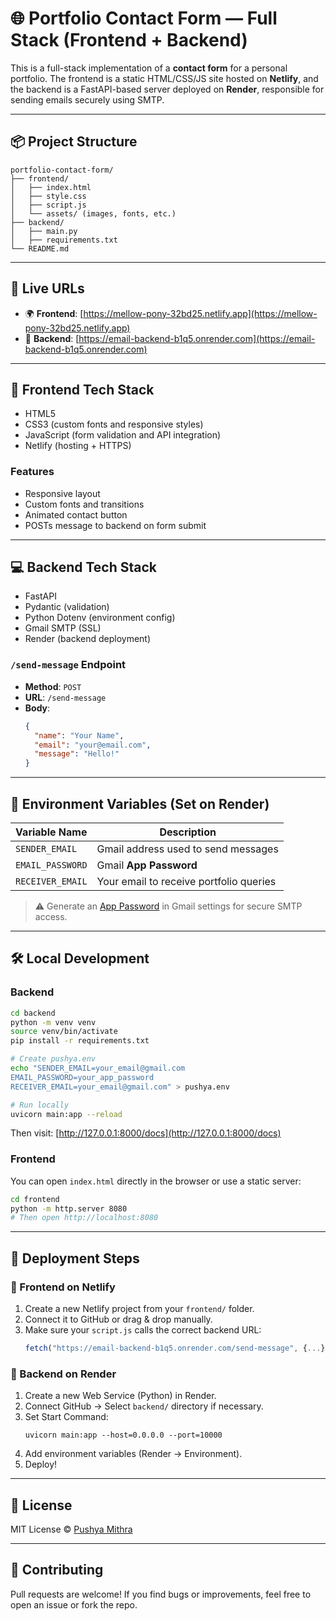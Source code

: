 
# 🌐 Portfolio Contact Form — Full Stack (Frontend + Backend)

This is a full-stack implementation of a **contact form** for a personal portfolio. The frontend is a static HTML/CSS/JS site hosted on **Netlify**, and the backend is a FastAPI-based server deployed on **Render**, responsible for sending emails securely using SMTP.

---

## 📦 Project Structure

```
portfolio-contact-form/
├── frontend/                 
│   ├── index.html
│   ├── style.css
│   ├── script.js
│   └── assets/ (images, fonts, etc.)
├── backend/                   
│   ├── main.py
│   ├── requirements.txt
└── README.md
```

---

## 🚀 Live URLs

- 🌍 **Frontend**: [https://mellow-pony-32bd25.netlify.app](https://mellow-pony-32bd25.netlify.app)
- 🔗 **Backend**: [https://email-backend-b1q5.onrender.com](https://email-backend-b1q5.onrender.com)

---

## 🔧 Frontend Tech Stack

- HTML5
- CSS3 (custom fonts and responsive styles)
- JavaScript (form validation and API integration)
- Netlify (hosting + HTTPS)

### Features

- Responsive layout
- Custom fonts and transitions
- Animated contact button
- POSTs message to backend on form submit

---

## 💻 Backend Tech Stack

- FastAPI
- Pydantic (validation)
- Python Dotenv (environment config)
- Gmail SMTP (SSL)
- Render (backend deployment)

### `/send-message` Endpoint

- **Method**: `POST`
- **URL**: `/send-message`
- **Body**:
  ```json
  {
    "name": "Your Name",
    "email": "your@email.com",
    "message": "Hello!"
  }
  ```

---

## 🔐 Environment Variables (Set on Render)

| Variable Name     | Description                          |
|------------------|--------------------------------------|
| `SENDER_EMAIL`    | Gmail address used to send messages  |
| `EMAIL_PASSWORD`  | Gmail **App Password**               |
| `RECEIVER_EMAIL`  | Your email to receive portfolio queries |

> ⚠️ Generate an [App Password](https://support.google.com/accounts/answer/185833) in Gmail settings for secure SMTP access.

---

## 🛠️ Local Development

### Backend

```bash
cd backend
python -m venv venv
source venv/bin/activate
pip install -r requirements.txt

# Create pushya.env
echo "SENDER_EMAIL=your_email@gmail.com
EMAIL_PASSWORD=your_app_password
RECEIVER_EMAIL=your_email@gmail.com" > pushya.env

# Run locally
uvicorn main:app --reload
```

Then visit: [http://127.0.0.1:8000/docs](http://127.0.0.1:8000/docs)

### Frontend

You can open `index.html` directly in the browser or use a static server:

```bash
cd frontend
python -m http.server 8080
# Then open http://localhost:8080
```

---

## 🚀 Deployment Steps

### 🔹 Frontend on Netlify

1. Create a new Netlify project from your `frontend/` folder.
2. Connect it to GitHub or drag & drop manually.
3. Make sure your `script.js` calls the correct backend URL:
   ```js
   fetch("https://email-backend-b1q5.onrender.com/send-message", {...})
   ```

### 🔸 Backend on Render

1. Create a new Web Service (Python) in Render.
2. Connect GitHub → Select `backend/` directory if necessary.
3. Set Start Command:
   ```
   uvicorn main:app --host=0.0.0.0 --port=10000
   ```
4. Add environment variables (Render → Environment).
5. Deploy!

---

## 📃 License

MIT License © [Pushya Mithra](https://github.com/Pushya04)

---

## 🤝 Contributing

Pull requests are welcome! If you find bugs or improvements, feel free to open an issue or fork the repo.
